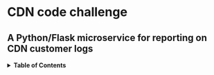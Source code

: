 # CDN code challenge 
## A Python/Flask microservice for reporting on CDN customer logs
<details>
  <summary><strong>Table of Contents</strong> </summary>

- [Features](#Features)
- [Project description](#Project-description)
- [Instructions](#Instructions)

### Features
 - Written in Python 3.8
 - Powered by Flask
 - GitHub Actions for CI/CD
 - CI includes unit tests and code style chekcing with Flake
 - Continous deployment with Docker image creation and hosting in DockerHub. 
 - Microservice can also be deployed locally with Minikube
 - API documentation with Swagger
### Project description
It is a web service deployed as a microservice. It provides the means to be deployed locally on Docker or on top of a single node Minikube cluster. Its main purpose is to generate some small reports on CDN logs from customers. When it receives a request for a report, before producing it, it imports the log file into a local `sqlite` DB and then generates and returns the report. The reason for this design is that storing the log in a DB makes it super easy to generate the reports by just using simple SQL queries. 
This app lacks any user interface, all the reports are returned in JSON.
The reports are serviced via two REST APIs:
|Endpoint| Description |
|--|--|
|[http://localhost:5000​/report​/bytes​/{cdn_request_result_type: hit or miss}](http://localhost:5000%E2%80%8B/report%E2%80%8B/bytes%E2%80%8B/%7Bcdn_request_result_type:%20hit%20or%20miss%7D) | Returns the number of bytes for a CDN hit result |
|[http://localhost:5000/report/success_vs_fails](http://localhost:5000/report/success_vs_fails) | Returns the number of successful requests vs number of failed requests |
For more information about the APIs, start the service and go to the [API documentation](http://127.0.0.1:5000/api/docs/).
### Instructions
After cloning the repository, just run `make help` on the root directory of the project: `CDN-cc`. That explains all the commands that you can use to test the application.
```
$ make help
Before testing make sure you run 'make run-app' to start the microservice
bytes-for-hits                 Throws a GET request at http://localhost:5000/report/bytes/hit 
bytes-for-miss                 Throws a GET request at http://localhost:5000/report/bytes/miss
minikube-deploy                Deploys microservice in Minikube 
run-app                        Runs the microservice in localhost:5000 on Docker on your localhost (no Minikube, for that run 'make minikube-deploy')
success-vs-fails               Throws a GET request at http://localhost:5000/report/success_vs_fails
```
Just run `make <command>` to test the app. Example:
```
$ make bytes-for-hits
+ bytes-for-hits
+ curl http://localhost:5000/report/bytes/hit
  % Total    % Received % Xferd  Average Speed   Time    Time     Time  Current
                                 Dload  Upload   Total   Spent    Left  Speed
100    73  100    73    0     0    960      0 --:--:-- --:--:-- --:--:--   960
{
    "total_bytes": 1865568139,
    "x-edge-response-result-type": "Hit"
}
```
Also you may want to run the test suite by executing `pytest` in the root directory of the project. 

